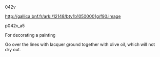 042v

http://gallica.bnf.fr/ark:/12148/btv1b10500001g/f90.image

p042v_a5

For decorating a painting

Go over the lines with lacquer ground together with olive oil, which will not dry out.
